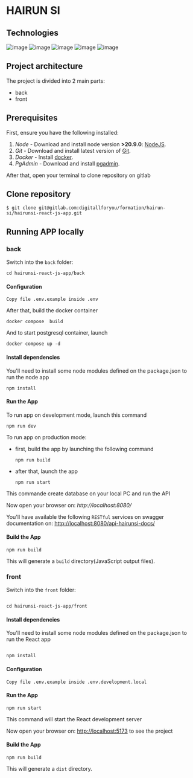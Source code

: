 # HAIRUN SI

## Technologies

![image](https://img.shields.io/badge/Node%20js-339933?style=for-the-badge&logo=nodedotjs&logoColor=white)
![image](https://img.shields.io/badge/Express%20js-000000?style=for-the-badge&logo=express&logoColor=white)
![image](https://img.shields.io/badge/TypeScript-007ACC?style=for-the-badge&logo=typescript&logoColor=white)
![image](https://img.shields.io/badge/PostgreSQL-316192?style=for-the-badge&logo=postgresql&logoColor=white)
![image](https://img.shields.io/badge/React-20232A?style=for-the-badge&logo=react&logoColor=61DAFB)

## Project architecture

The project is divided into 2 main parts:

- back
- front

## Prerequisites

First, ensure you have the following installed:

1. _Node_ - Download and install node version **>20.9.0**: [NodeJS](https://nodejs.org/en/download).
2. _Git_ - Download and install latest version of [Git](https://git-scm.com/).
3. _Docker_ - Install [docker](https://docs.docker.com/engine/install/).
4. _PgAdmin_ - Download and install [pgadmin](https://www.pgadmin.org/download/).

After that, open your terminal to clone repository on gitlab

## Clone repository

```
$ git clone git@gitlab.com:digitallforyou/formation/hairun-si/hairunsi-react-js-app.git
```

## Running APP locally

### back

Switch into the `back` folder:

```
cd hairunsi-react-js-app/back
```

#### **Configuration**

```
Copy file .env.example inside .env
```

After that, build the docker container

```
docker compose  build
```

And to start postgresql container, launch

```
docker compose up -d
```

#### **Install dependencies**

You'll need to install some node modules defined on the package.json to run the node app

```
npm install
```

#### **Run the App**

To run app on development mode, launch this command

```
npm run dev
```

To run app on production mode:

- first, build the app by launching the following command

  ```
  npm run build
  ```

- after that, launch the app

  ```
  npm run start
  ```

This commande create database on your local PC and run the API

Now open your browser on: _http://localhost:8080/_

You'll have available the following `RESTful` services on swagger documentation on:
[http://localhost:8080/api-hairunsi-docs/](http://localhost:8080/api-hairunsi-docs/)

#### **Build the App**

```
npm run build
```

This will generate a `build` directory(JavaScript output files).

### front

Switch into the `front` folder:

```

cd hairunsi-react-js-app/front

```

#### **Install dependencies**

You'll need to install some node modules defined on the package.json to run the React app

```

npm install

```

#### **Configuration**

```
Copy file .env.example inside .env.development.local
```

#### **Run the App**

```
npm run start
```

This command will start the React development server

Now open your browser on: [http://localhost:5173](http://localhost:5173) to see the project

#### **Build the App**

```
npm run build
```

This will generate a `dist` directory.
